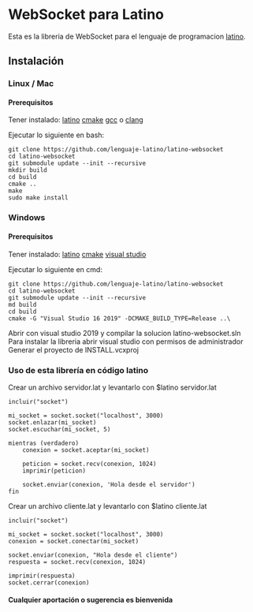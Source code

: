# WebSocket para Latino
Esta es la libreria de WebSocket para el lenguaje de programacion [latino](https://github.com/lenguaje-latino/latino).

## Instalación

### Linux / Mac

#### Prerequisitos

Tener instalado:
[latino](https://github.com/lenguaje-latino/latino)
[cmake](https://cmake.org/download/)
[gcc](https://gcc.gnu.org/) o [clang](https://clang.llvm.org/)

Ejecutar lo siguiente en bash:

```
git clone https://github.com/lenguaje-latino/latino-websocket
cd latino-websocket
git submodule update --init --recursive
mkdir build
cd build
cmake ..
make
sudo make install
```

### Windows

#### Prerequisitos

Tener instalado:
[latino](https://github.com/lenguaje-latino/latino)
[cmake](https://cmake.org/download/)
[visual studio](https://visualstudio.microsoft.com/es/vs/community/)

Ejecutar lo siguiente en cmd:

```
git clone https://github.com/lenguaje-latino/latino-websocket
cd latino-websocket
git submodule update --init --recursive
md build
cd build
cmake -G "Visual Studio 16 2019" -DCMAKE_BUILD_TYPE=Release ..\
```

Abrir con visual studio 2019 y compilar la solucion latino-websocket.sln
Para instalar la libreria abrir visual studio con permisos de administrador
Generar el proyecto de INSTALL.vcxproj

### Uso de esta librería en código latino

Crear un archivo servidor.lat y levantarlo con $latino servidor.lat
```
incluir("socket")

mi_socket = socket.socket("localhost", 3000)
socket.enlazar(mi_socket)
socket.escuchar(mi_socket, 5)

mientras (verdadero)
    conexion = socket.aceptar(mi_socket)

    peticion = socket.recv(conexion, 1024)
    imprimir(peticion)

    socket.enviar(conexion, 'Hola desde el servidor')
fin
```

Crear un archivo cliente.lat y levantarlo con $latino cliente.lat

```
incluir("socket")

mi_socket = socket.socket("localhost", 3000)
conexion = socket.conectar(mi_socket)

socket.enviar(conexion, "Hola desde el cliente")
respuesta = socket.recv(conexion, 1024)

imprimir(respuesta)
socket.cerrar(conexion)
```

#### Cualquier aportación o sugerencia es bienvenida
